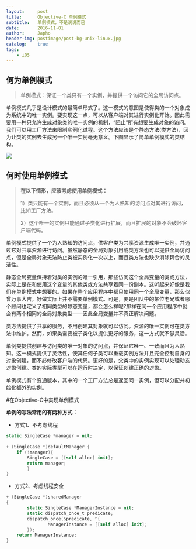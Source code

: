 ```yaml
---
layout:     post
title:      Objective-C 单例模式
subtitle:   单例模式，不是说说而已
date:       2016-11-01
author:     Japho
header-img: postimage/post-bg-unix-linux.jpg
catalog:    true
tags:
    - iOS
---
```


## 何为单例模式

>单例模式：保证一个类只有一个实例，并提供一个访问它的全局访问点。

单例模式几乎是设计模式的最简单形式了。这一模式的意图是使得类的一个对象成为系统中的唯一实例。要实现这一点，可以从客户端对其进行实例化开始。因此需要用一种只允许生成对象类的唯一实例的机制，“阻止”所有想要生成对象的访问。我们可以用工厂方法来限制实例化过程。这个方法应该是个静态方法(类方法)，因为让类的实例去生成另一个唯一实例毫无意义。下图显示了简单单例模式的类结构。

![](http://upload-images.jianshu.io/upload_images/1269906-d495ab79932180ab.png?imageMogr2/auto-orient/strip%7CimageView2/2/w/1240)

## 何时使用单例模式

>**在以下情形，应该考虑使用单例模式：**
>
>1）类只能有一个实例，而且必须从一个为人熟知的访问点对其进行访问，比如工厂方法。
>
>2）这个唯一的实例只能通过子类化进行扩展，而且扩展的对象不会破坏客户端代码。

单例模式提供了一个为人熟知的访问点，供客户类为共享资源生成唯一实例，井通过它对共享资源进行访问。虽然静态的全局对象引用或类方法也可以提供全局访问点，但是全局对象无法防止类被实例化一次以上，而且类方法也缺少消除耦合的灵活性。

静态全局变量保持着对类的实例的唯一引用，那些访问这个全局变量的类或方法，实际上是在和使用这个变量的其他类或方法共享着同一份副本。这听起来好像是我们在单例模式中想要的。如果在整个应用程序中都只使用同一个全局变量，那么似曾万事大吉，好做实际上井不需要单例模式。可是，要是团队中的某位老兄或者哪个顾问也定义了相同类型的静态变量，都会怎么样呢?那样在同一个应用程序中就会有两个相同的全局对象类型——因此全局变量并不真正解决问题。

类方法提供了共享的服务，不用创建其对象就可以访问。资源的唯一实例可在类方法中维护。然而，如果类需要被子类化以提供更好的服务，这一方式就不够灵活。

单例类提供创建与访问类的唯一对象的访问点，井保证它唯一、一致而且为人熟知。这一模式提供了灵活性，使其任何子类可以重载实例方法并且完全控制自身的对象创建，而不必修改客户端的代码。更好的是，父类中的实例实现可以处理动态对象创建。类的实际类型可以在运行时决定，以保证创建正确的对象。

单例模式有个变通版本，其中的一个工厂方法总是返回同一实例，但可以分配并初始化额外的实例。

#在Objective-C中实现单例模式

**单例的写法常用的有两种方式：**

- 方式1、不考虑线程

```swift
static SingleCase *manager = nil;    
     
+ (SingleCase *)defaultManager {    
    if (!manager){   
        SingleCase = [[self alloc] init];    
        return manager;   
        }  
}
```

- 方式2、考虑线程安全

```swift
+ (SingleCase *)sharedManager    
{    
        static SingleCase *ManagerInstance = nil;    
        static dispatch_once_t predicate;    
        dispatch_once(&predicate, ^{    
                ManagerInstance = [[self alloc] init];     
        });    
    return ManagerInstance;    
}
```
